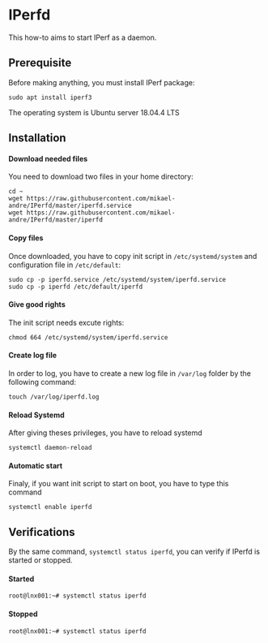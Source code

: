 # IPerfd
This how-to aims to start IPerf as a daemon.
## Prerequisite
Before making anything, you must install IPerf package:
```
sudo apt install iperf3
```

The operating system is Ubuntu server 18.04.4 LTS
## Installation
#### Download needed files
You need to download two files in your home directory:
```
cd ~
wget https://raw.githubusercontent.com/mikael-andre/IPerfd/master/iperfd.service
wget https://raw.githubusercontent.com/mikael-andre/IPerfd/master/iperfd
```
#### Copy files
Once downloaded, you have to copy init script in `/etc/systemd/system` and configuration file in `/etc/default`:
```
sudo cp -p iperfd.service /etc/systemd/system/iperfd.service
sudo cp -p iperfd /etc/default/iperfd
```
#### Give good rights
The init script needs excute rights:
```
chmod 664 /etc/systemd/system/iperfd.service 
```
#### Create log file
In order to log, you have to create a new log file in `/var/log` folder by the following command:
```
touch /var/log/iperfd.log
```
#### Reload Systemd
After giving theses privileges, you have to reload systemd
```
systemctl daemon-reload
```
#### Automatic start
Finaly, if you want init script to start on boot, you have to type this command
```
systemctl enable iperfd
```
## Verifications
By the same command, `systemctl status iperfd`, you can verify if IPerfd is started or stopped.
#### Started
```
root@lnx001:~# systemctl status iperfd
```
#### Stopped
```
root@lnx001:~# systemctl status iperfd
```
